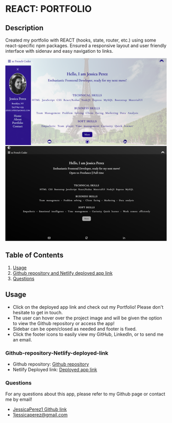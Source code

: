 # REACT: PORTFOLIO

## Description

Created my portfolio with REACT (hooks, state, router, etc.) using some react-specific npm packages.
Ensured a responsive layout and user friendly interface with sidenav and easy navigation to links.

![](src/assets/Portfolio-JP-screenshot.png)
![](src/assets/Portfolio-JP-screenshot-BW.png)

## Table of Contents

1. [Usage](#Usage)
2. [Github repository and Netlify deployed app link](#Github-repository-Netlify-deployed-link)
3. [Questions](#Questions)

## Usage

- Click on the deployed app link and check out my Portfolio! Please don't hesitate to get in touch.
- The user can hover over the project image and will be given the option to view the Github repository or access the app!
- Sidebar can be open/closed as needed and footer is fixed.
- Click the footer icons to easily view my GitHub, LinkedIn, or to send me an email.

### Github-repository-Netlify-deployed-link

- Github repository:
  [Github repository](https://github.com/JessicaPerez1/REACT-Portfolio.git)
- Netlify Deployed link:
  [Deployed app link](https://jessica-perez-portfolio.netlify.app/)

### Questions

For any questions about this app, please refer to my Github page or contact me by email!

- [JessicaPerez1 Github link](https://github.com/JessicaPerez1)
- 1jessicaperez@gmail.com
